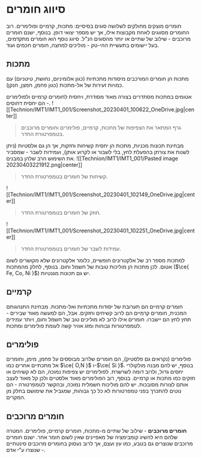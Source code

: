 # סיווג חומרים
חומרים מוצקים מחולקים לשלושה סוגים בסיסיים: מתכות, קרמיים ופולימרים. רוב החומרים מסווגים לאחת מקבוצות אילו, אך יש מספר יצואי דופן. בנוסף, ישנם חומרים מרוכבים - שילוב של שתיים או יותר מהסוגים הנ"ל.
סיווג נוסף הוא חומרים מתקדמים, בעל יישומים בתעשיית ההי-טק - מוליכים למחצה, חומרים חכמים ועוד.

## מתכות
מתכות הן חומרים המורכבים מיסודות מתכתיות (כגון אלומיניום, נחושת, טיטניום) עם כמויות זעירות של אל-מתכות (כגון פחמן, חמצן, חנקן).

אטומים במתכות מסתדרים בצורה מאוד מסודרת, ויחסית לחומרים קרמיים ולפולימרים - הם יחסית דחוסים.
![[Technion/IMT1/IMT1_001/Screenshot_20230401_100622_OneDrive.jpg|center]]
> גרף המתאר את הצפיפות של מתכות, קרמיים, פולימרים וחומרים מרוכבים בטמפרטורת החדר.

מבחינת תכונות מכניות, מתכות הן יחסית קשיחות וחזקות, אך הן גם אלסטיות (ניתן לשנות את צורתן בהפעלת לחץ, בלי לשבור או לקרוע אותן), ועמידות לשבר - שמסביר את השימוש הרב שלהן במבנים.
![[Technion/IMT1/IMT1_001/Pasted image 20230403221912.png|center]]
> קשיחות של חומרים בטמפרטורת החדר.


![[Technion/IMT1/IMT1_001/Screenshot_20230401_102149_OneDrive.jpg|center]]
> חוזק של חומרים בטמפרטורת החדר.

![[Technion/IMT1/IMT1_001/Screenshot_20230401_102251_OneDrive.jpg|center]]
> עמידות לשבר של חומרים בטמפרטורת החדר.

למתכות מספר רב של אלקטרונים חופשיים, כלומר אלקטרונים שלא מקושרים לשום אטום. לכן מתכות הן מוליכות טובות של חשמל וחום. בנוסף, לחלק מהמתכות ($\ce{ Fe, Co, Ni }$) יש גם תכונות מגנטיות.
## קרמיים
חומרים קרמיים הם תערובת של יסודות מתכתיות ואל-מתכות. מבחינת התנהגותם המכנית, חומרים קרמיים הם לרוב קשיחים וחזקים. אבל, הם למעשה מאוד שבירים - תחץ לחץ הם יישברו.
חומרים אילו לרוב לא מוליכים טוב של חשמל וחום, ויותר עמידים לטמפרטורות גבוהות ומזג אוויר קשה לעומת פולימרים ומתכות.

## פולימרים
פולימרים (נקראים גם פלסטיק), הם חומרים שלרוב מבוססים על פחמן, מימן, וחומרים אל מתכתיים אחרים כמו $\ce{ O,N }$ ו-$\ce{ Si }$. בנוסף, יש להם מבנה מולקולרי יחסים גדול, ולרוב דומה לשרשרת.
לפולימרים יש צפיפות נמוכה, הם לא קשיחים או חזקים כמו מתכות או קרמיים. בנוסף, רוב הפולימרים מאוד אלסטיים ולכן קל מאוד לעצב אותם לצורות מסובכות. יש להם מוליכות חשמלית נמוכה, ובהקשר לטמפרטורה - הם נוטים להתכרך בפני טמפרטורות לא כל כך גבוהות, שמגביל את שימושם בחלק מן המקרים.

## חומרים מרוכבים
**חומרים מרוכבים** - שילוב של שתיים מ-מתכות, חומרים קרמיים, פולימרים. המטרה שלהם היא להשיג קומבימציה של מאפיינים שאין לשום חומר אחר. ישנם חומרים מרוכבים שנוצרים גם בטבע, כמו עץ ועצם, אך לרוב נעסוק בחומרים מרוכבים סינטתיים - שנוצרו ע"י אדם.


